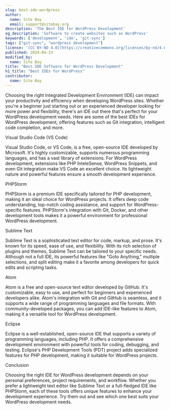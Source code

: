 ```yaml
---
slug: best-ide-wordpress
author:
  name: Site Bay
  email: support@sitebay.org
description: 'The Best IDE for WordPress Development'
og_description: 'Software to create websites such as WordPress'
keywords: ['development', 'ide', 'git-sync']
tags: ["git-sync", "wordpress development"]
license: '[CC BY-ND 4.0](https://creativecommons.org/licenses/by-nd/4.0)'
published: 2024-04-23
modified_by:
  name: Site Bay
title: "Best IDE Software for WordPress Development"
h1_title: "Best IDEs for WordPress"
contributor:
  name: Site Bay
---
```


Choosing the right Integrated Development Environment (IDE) can impact your productivity and efficiency when developing WordPress sites. Whether you're a beginner just starting out or an experienced developer looking for more power and flexibility, there's an IDE out there that's perfect for your WordPress development needs. Here are some of the best IDEs for WordPress development, offering features such as Git integration, intelligent code completion, and more.

Visual Studio Code (VS Code)

Visual Studio Code, or VS Code, is a free, open-source IDE developed by Microsoft. It's highly customizable, supports numerous programming languages, and has a vast library of extensions. For WordPress development, extensions like PHP InteleSense, WordPress Snippets, and even Git integration make VS Code an excellent choice. Its lightweight nature and powerful features ensure a smooth development experience.

PHPStorm

PHPStorm is a premium IDE specifically tailored for PHP development, making it an ideal choice for WordPress projects. It offers deep code understanding, top-notch coding assistance, and support for WordPress-specific features. PHPStorm's integration with Git, Docker, and other development tools makes it a powerful environment for professional WordPress development.

Sublime Text

Sublime Text is a sophisticated text editor for code, markup, and prose. It's known for its speed, ease of use, and flexibility. With its rich selection of plugins and themes, Sublime Text can be tailored to your specific needs. Although not a full IDE, its powerful features like "Goto Anything," multiple selections, and split editing make it a favorite among developers for quick edits and scripting tasks.

Atom

Atom is a free and open-source text editor developed by GitHub. It's customizable, easy to use, and perfect for beginners and experienced developers alike. Atom's integration with Git and GitHub is seamless, and it supports a wide range of programming languages and file formats. With community-developed packages, you can add IDE-like features to Atom, making it a versatile tool for WordPress development.

Eclipse

Eclipse is a well-established, open-source IDE that supports a variety of programming languages, including PHP. It offers a comprehensive development environment with powerful tools for coding, debugging, and testing. Eclipse's PHP Development Tools (PDT) project adds specialized features for PHP development, making it suitable for WordPress projects.

Conclusion

Choosing the right IDE for WordPress development depends on your personal preferences, project requirements, and workflow. Whether you prefer a lightweight text editor like Sublime Text or a full-fledged IDE like PHPStorm, each of these tools offers unique features to enhance your development experience. Try them out and see which one best suits your WordPress development needs.